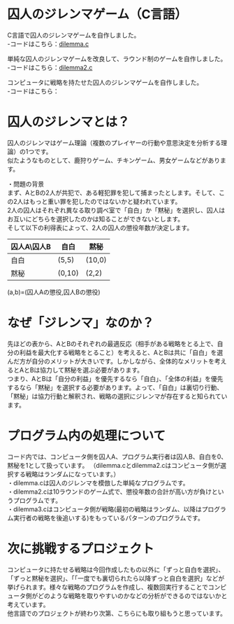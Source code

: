 # 囚人のジレンマゲーム（C言語）
C言語で囚人のジレンマゲームを自作しました。<br>
-コードはこちら：[dilemma.c](dilemma.c/)　<br>

単純な囚人のジレンマゲームを改良して、ラウンド制のゲームを自作しました。<br>
-コードはこちら：[dilemma2.c](dilemma2.c/) <br>

コンピュータに戦略を持たせた囚人のジレンマゲームを自作しました。<br>
-コードはこちら：

# 囚人のジレンマとは？
囚人のジレンマはゲーム理論（複数のプレイヤーの行動や意思決定を分析する理論）の1つです。<br>
似たようなものとして、鹿狩りゲーム、チキンゲーム、男女ゲームなどがあります。<br>

・問題の背景<br>
まず、AとBの2人が共犯で、ある軽犯罪を犯して捕まったとします。そして、この2人はもっと重い罪を犯したのではないかと疑われています。<br>
2人の囚人はそれぞれ異なる取り調べ室で「自白」か「黙秘」を選択し、囚人はお互いにどちらを選択したのかは知ることができないとします。<br>
そして以下の利得表によって、2人の囚人の懲役年数が決定します。<br>

| 囚人A\囚人B| 自白 | 黙秘 |
| ------- | ------- | ------- |
| 自白 | (5,5) | (10,0) |
| 黙秘| (0,10) | (2,2) |

(a,b)=(囚人Aの懲役,囚人Bの懲役)

# なぜ「ジレンマ」なのか？
先ほどの表から、AとBのそれぞれの最適反応（相手がある戦略をとる上で、自分の利益を最大化する戦略をとること）を考えると、AとBは共に「自白」を選んだ方が自分のメリットが大きいです。しかしながら、全体的なメリットを考えるとAとBは協力して黙秘を選ぶ必要があります。<br>
つまり、AとBは「自分の利益」を優先するなら「自白」、「全体の利益」を優先するなら「黙秘」を選択する必要があります。よって、「自白」は裏切り行動、「黙秘」は協力行動と解釈され、戦略の選択にジレンマが存在すると知られています。

# プログラム内の処理について
コード内では、コンピュータ側を囚人A、プログラム実行者は囚人B、自白を0、黙秘を1として扱っています。
（dilemma.cとdilemma2.cはコンピュータ側が選択する戦略はランダムになっています。）<br>
・dilemma.cは囚人のジレンマを模倣した単純なプログラムです。<br>
・dilemma2.cは10ラウンドのゲーム式で、懲役年数の合計が高い方が負けというプログラムです。<br>
・dilemma3.cはコンピュータ側が戦略(最初の戦略はランダム、以降はプログラム実行者の戦略を後追いする)をもっているパターンのプログラムです。<br>

# 次に挑戦するプロジェクト
コンピュータに持たせる戦略は今回作成したもの以外に「ずっと自白を選択」、「ずっと黙秘を選択」、「「一度でも裏切られたら以降ずっと自白を選択」などが挙げられます。様々な戦略のプログラムを作成し、複数回実行することでコンピュータ側がどのような戦略を取りやすいのかなどの分析ができるのではないかと考えています。<br>
他言語でのプロジェクトが終わり次第、こちらにも取り組もうと思っています。

